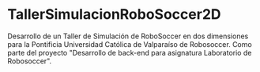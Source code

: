 # TallerSimulacionRoboSoccer2D
Desarrollo de un Taller de Simulación de RoboSoccer en dos dimensiones para la Pontificia Universidad Católica de Valparaíso de Robosoccer. Como parte del proyecto "Desarrollo de back-end para asignatura Laboratorio de Robosoccer".
